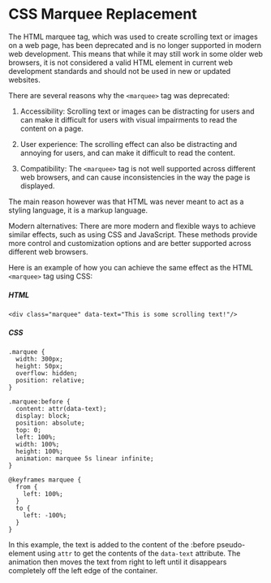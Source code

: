 # CSS Marquee Replacement
The HTML marquee tag, which was used to create scrolling text or images on a web page, has been deprecated and is no longer supported in modern web development. This means that while it may still work in some older web browsers, it is not considered a valid HTML element in current web development standards and should not be used in new or updated websites.

There are several reasons why the `<marquee>` tag was deprecated:

1. Accessibility: Scrolling text or images can be distracting for users and can make it difficult for users with visual impairments to read the content on a page.

2. User experience: The scrolling effect can also be distracting and annoying for users, and can make it difficult to read the content.

3. Compatibility: The `<marquee>` tag is not well supported across different web browsers, and can cause inconsistencies in the way the page is displayed.

The main reason however was that HTML was never meant to act as a styling language, it is a markup language. 

Modern alternatives: There are more modern and flexible ways to achieve similar effects, such as using CSS and JavaScript. These methods provide more control and customization options and are better supported across different web browsers.

Here is an example of how you can achieve the same effect as the HTML `<marquee>` tag using CSS:

##### HTML
```
<div class="marquee" data-text="This is some scrolling text!"/>
```

##### CSS
```
.marquee {
  width: 300px;
  height: 50px;
  overflow: hidden;
  position: relative;
}

.marquee:before {
  content: attr(data-text);
  display: block;
  position: absolute;
  top: 0;
  left: 100%;
  width: 100%;
  height: 100%;
  animation: marquee 5s linear infinite;
}

@keyframes marquee {
  from {
    left: 100%;
  }
  to {
    left: -100%;
  }
}
```

In this example, the text is  added to the content of the :before pseudo-element using `attr` to get the contents of the `data-text` attribute. The animation then moves the text from right to left until it disappears completely off the left edge of the container.
